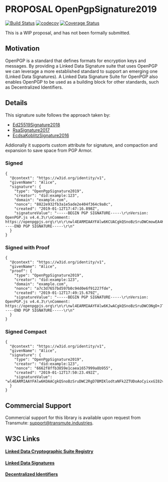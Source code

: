 # PROPOSAL OpenPgpSignature2019

[![Build Status](https://travis-ci.org/transmute-industries/PROPOSAL-OpenPgpSignature2019.svg?branch=master)](https://travis-ci.org/transmute-industries/PROPOSAL-OpenPgpSignature2019) [![codecov](https://codecov.io/gh/transmute-industries/PROPOSAL-OpenPgpSignature2019/branch/master/graph/badge.svg)](https://codecov.io/gh/transmute-industries/PROPOSAL-OpenPgpSignature2019) [![Coverage Status](https://coveralls.io/repos/github/transmute-industries/PROPOSAL-OpenPgpSignature2019/badge.svg?branch=master)](https://coveralls.io/github/transmute-industries/PROPOSAL-OpenPgpSignature2019?branch=master)

This is a WIP proposal, and has not been formally submitted.

## Motivation

OpenPGP is a standard that defines formats for encryption keys and messages. By providing a Linked Data Signature suite that uses OpenPGP we can leverage a more established standard to support an emerging one (Linked Data Signatures). A Linked Data Signature Suite for OpenPGP also enables OpenPGP to be used as a building block for other standards, such as Decentralized Identifiers.

## Details

This signature suite follows the approach taken by:
- [Ed25519Signature2018](https://github.com/transmute-industries/Ed25519Signature2018)
- [RsaSignature2017](https://github.com/transmute-industries/RsaSignature2017)
- [EcdsaKoblitzSignature2016](https://github.com/transmute-industries/EcdsaKoblitzSignature2016)

Addionally it supports custom attribute for signature, and compaction and expansion to save space from PGP Armor.

### Signed

```
{
  "@context": "https://w3id.org/identity/v1",
  "givenName": "Alice",
  "signature": {
    "type": "OpenPgpSignature2019",
    "creator": "did:example:123",
    "domain": "example.com",
    "nonce": "8822e932fb3a1e5ade2e404f364c9a8c",
    "created": "2019-01-12T17:47:16.898Z",
    "signatureValue": "-----BEGIN PGP SIGNATURE-----\r\nVersion: OpenPGP.js v4.4.3\r\nComment: https://openpgpjs.org\r\n\r\nwl4EARMIAAYFAlw6KCUACgkQSnoBzSruDWCmowEA4Kv1atfKESP0KAUODSkz\r\nPh2YQGHc2QGOmAjy0xSSF10A/RhR3d0mz+Gm9fg5jInh7RLlS6+Q8seOnIi2\r\nJVKhEzVt\r\n=Tby9\r\n-----END PGP SIGNATURE-----\r\n"
  }
}
```

### Signed with Proof

```
{
  "@context": "https://w3id.org/identity/v1",
  "givenName": "Alice",
  "proof": {
    "type": "OpenPgpSignature2019",
    "creator": "did:example:123",
    "domain": "example.com",
    "nonce": "a7c3d7657bd597b0c94d0e6f91227fde",
    "created": "2019-01-12T17:49:15.679Z",
    "signatureValue": "-----BEGIN PGP SIGNATURE-----\r\nVersion: OpenPGP.js v4.4.3\r\nComment: https://openpgpjs.org\r\n\r\nwl4EARMIAAYFAlw6KJwACgkQSnoBzSruDWCONgD+JToi7bLcxGJsj5ROGGb1\r\n2eEIKU7TRAfSaSAIirRDuycA/RhfTM29i8+YkuigQAwwEDJ111WzXDdFnR0w\r\nj9W4NkAJ\r\n=q5gA\r\n-----END PGP SIGNATURE-----\r\n"
  }
}
```

### Signed Compact

```
{
  "@context": "https://w3id.org/identity/v1",
  "givenName": "Alice",
  "signature": {
    "type": "OpenPgpSignature2019",
    "creator": "did:example:123",
    "nonce": "6662f8ffb3859e1caea1657999a8b955",
    "created": "2019-01-12T17:50:23.492Z",
    "signatureValue": "wl4EARMIAAYFAlw6KOAACgkQSnoBzSruDWC2RgD7BMIKlodtaNFk2ZTUDoAoCyixxGI82vbihWV6mZoVSxAA/2ppmNLf81F76rRBbWfuQdZJaRKVKu6pRk8uU8mJn4Tt=hKRg"
  }
}
```

Commercial Support
------------------

Commercial support for this library is available upon request from
Transmute: support@transmute.industries.

## W3C Links

#### [Linked Data Cryptographic Suite Registry](https://w3c-ccg.github.io/ld-cryptosuite-registry)

#### [Linked Data Signatures](https://w3c-dvcg.github.io/ld-signatures)

#### [Decentralized Identifiers](https://w3c-ccg.github.io/did-spec/)
